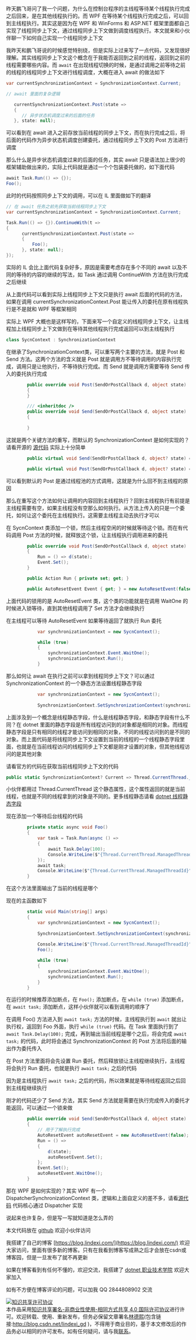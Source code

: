 
昨天鹏飞哥问了我一个问题，为什么在控制台程序的主线程等待某个线程执行完成之后回来，是在其他线程执行的。而 WPF 在等待某个线程执行完成之后，可以回到主线程执行。其实这是因为在 WPF 和 WinForms 和 ASP.NET 框架里面都自己实现了线程同步上下文，通过线程同步上下文做到调度线程执行。本文就来和小伙伴聊一下如何自己实现一个线程同步上下文

<!--more-->


<!-- CreateTime:5/9/2020 8:22:22 AM -->

<!-- 发布 -->

我昨天和鹏飞哥说的时候感觉特别绕，但是实际上过来写了一点代码，又发现很好理解。其实线程同步上下文这个概念在于我能否返回到之前的线程，返回到之前的线程需要哪些内容。而 `await` 在出现线程切换的时候，是通过调用之前等待之前的线程的线程同步上下文进行线程调度，大概在进入 await 的做法如下

```csharp
var currentSynchronizationContext = SynchronizationContext.Current;

// await 里面的复杂逻辑

   currentSynchronizationContext.Post(state =>
   {
      // 异步状态机调度过来的后面的任务
   }, state: null);
```

可以看到在 await 进入之前存放当前线程的同步上下文，而在执行完成之后，将后面的代码作为异步状态机调度创建委托，通过线程同步上下文的 Post 方法进行调度

那么什么是异步状态机调度过来的后面的任务，其实 await 只是语法加上很少的框架辅助做出来的，实际上代码就是通过一个个包装委托做的，如下面代码

```csharp
await Task.Run(() => {});
Foo();
```

此时的代码按照同步上下文的调用，可以在 IL 里面做如下的翻译

```csharp
// 在 await 任务之前先获取当前线程同步上下文
var currentSynchronizationContext = SynchronizationContext.Current;

Task.Run(() => {}).ContinueWith(t =>
{
      currentSynchronizationContext.Post(state =>
      {
          Foo();
	  }, state: null);
});
```

实际的 IL 会比上面代码复杂好多，原因是需要考虑存在多个不同的 await 以及不同的等待的内容的继续的写法，如 Task 通过调用 ContinueWith 方法在执行完成之后继续

从上面代码可以看到实际上线程同步上下文只是执行 await 后面的代码的方法，如果在调用 currentSynchronizationContext.Post 能让传入的委托在原有线程执行是不是就和 WPF 等框架相同

实际上 WPF 大概也是这样写的，下面来写一个自定义的线程同步上下文，让主线程加上线程同步上下文做到在等待其他线程执行完成返回可以到主线程执行

```csharp
class SycnContext : SynchronizationContext
```

在继承了SynchronizationContext类，可以重写两个主要的方法，就是 Post 和 Send 方法。这两个方法的含义就是 Post 就是调用方不等待调用的内容执行完成，调用只是让他执行，不等待执行完成。而 Send 就是调用方需要等待 Send 传入的委托执行完成

```csharp
        public override void Post(SendOrPostCallback d, object state)
        {
        }

        /// <inheritdoc />
        public override void Send(SendOrPostCallback d, object state)
        {
          
        }
```

这就是两个关键方法的重写，而默认的 SynchronizationContext 是如何实现的？ 请看开源的 [源代码](https://github.com/dotnet/runtime/blob/e77572ffccc566186f47207f3c5475533c87538e/src/libraries/System.Private.CoreLib/src/System/Threading/SynchronizationContext.cs#L23-L25) 实际上十分简单

```csharp
        public virtual void Send(SendOrPostCallback d, object? state) => d(state);

        public virtual void Post(SendOrPostCallback d, object? state) => ThreadPool.QueueUserWorkItem(s => s.d(s.state), (d, state), preferLocal: false);
```

可以看到默认的 Post 是通过线程池的方式调用，这就是为什么回不到主线程的原因

那么在重写这个方法如何让调用的内容回到主线程执行？回到主线程执行有前提是主线程需要有空，如果主线程没有空那么如何执行。从方法上传入的只是一个委托，如何让这个委托在主线程执行。这需要主线程主动去执行才可以

在 SycnContext 类添加一个锁，然后主线程空闲的时候就等待这个锁。而在有代码调用 Post 方法的时候，就释放这个锁，让主线程执行调用进来的委托

```csharp
        public override void Post(SendOrPostCallback d, object state)
        {
            Run = () => d(state);
            Event.Set();
        }

        public Action Run { private set; get; }

        public AutoResetEvent Event { get; } = new AutoResetEvent(false);
```

上面代码的锁用的是 AutoResetEvent 类，这个类的功能就是在调用 WaitOne 的时候进入锁等待，直到其他线程调用了 Set 方法才会继续执行

在主线程可以等待 AutoResetEvent 如果等待返回了就执行 Run 委托

```csharp
            var synchronizationContext = new SycnContext();

            while (true)
            {
                synchronizationContext.Event.WaitOne();
                synchronizationContext.Run();
            }
```

那么如何让 await 在执行之前可以拿到线程同步上下文？可以通过 SynchronizationContext 的一个静态方法设置线程静态字段

```csharp
            var synchronizationContext = new SycnContext();
            
            SynchronizationContext.SetSynchronizationContext(synchronizationContext);
```

上面涉及到一个概念是线程静态字段，什么是线程静态字段，和静态字段有什么不同？在 dotnet 里面的静态字段是所有线程访问到的对象都是相同的对象。而线程静态字段是只有相同的线程才能访问到相同的对象，不同的线程访问到的是不同的对象。而上面代码是将线程同步上下文设置到当前的线程的一个线程静态字段里面，也就是在当前线程访问的线程同步上下文都是刚才设置的对象，但其他线程访问的是其他对象

请看官方的代码在获取当前线程同步上下文的代码

```csharp
public static SynchronizationContext? Current => Thread.CurrentThread._synchronizationContext;
```

小伙伴都用过 Thread.CurrentThread 这个静态属性，这个属性返回的就是当前线程，也就是不同的线程拿到的对象是不同的。更多线程静态请看 [dotnet 线程静态字段](https://blog.lindexi.com/post/dotnet-%E7%BA%BF%E7%A8%8B%E9%9D%99%E6%80%81%E5%AD%97%E6%AE%B5.html )

现在添加一个等待后台线程的代码

```csharp
        private static async void Foo()
        {
            var task = Task.Run(async () =>
            {
                await Task.Delay(100);
                Console.WriteLine($"{Thread.CurrentThread.ManagedThreadId}");
            });
            await task;
            Console.WriteLine($"{Thread.CurrentThread.ManagedThreadId}");
        }
```

在这个方法里面输出了当前的线程是哪个

现在的主函数如下

```csharp
        static void Main(string[] args)
        {
            var synchronizationContext = new SycnContext();
            
            SynchronizationContext.SetSynchronizationContext(synchronizationContext);
         
            Console.WriteLine($"{Thread.CurrentThread.ManagedThreadId}");
            Foo();

            while (true)
            {
                synchronizationContext.Event.WaitOne();
                synchronizationContext.Run();
            }
        }
```

在运行的时候推荐添加断点，在 `Foo();` 添加断点，在 `while (true)` 添加断点，在 `await task;` 添加断点，这样小伙伴就可以看到调用的顺序了

在调用 Foo() 方法进入到 `await task;` 方法的时候，主线程执行到 `await` 就出让执行权，返回到 Foo 外面，执行 `while (true)` 代码。在 Task 里面执行到了 `await Task.Delay(100);` 完成，再到输出当前线程是哪个之后，将会完成 `await task;` 的代码，此时将会通过 SynchronizationContext 的 Post 方法将后面的输出作为委托传入

在 Post 方法里面将会先设置 Run 委托，然后释放锁让主线程继续执行，主线程将会执行 Run 委托，也就是执行 `await task;` 之后的代码

因为是主线程执行 `await task;` 之后的代码，所以效果就是等待线程返回之后回到主线程继续执行

刚才的代码还少了 Send 方法，其实 Send 方法就是需要在执行完成传入的委托才能返回，可以通过一个锁来做

```csharp
        public override void Send(SendOrPostCallback d, object state)
        {
            // 用于了解执行完成
            AutoResetEvent autoResetEvent = new AutoResetEvent(false);
            Run = () =>
            {
                d(state);
                autoResetEvent.Set();
            };
            Event.Set();
            autoResetEvent.WaitOne();
        }
```

那在 WPF 是如何实现的？其实 WPF 有一个 DispatcherSynchronizationContext 类，逻辑和上面自定义的差不多，请看[源代码](https://github.com/dotnet/wpf/blob/75126b39e66a9d99cd0dd30bc9abe314209b5190/src/Microsoft.DotNet.Wpf/src/WindowsBase/System/Windows/Threading/DispatcherSynchronizationContext.cs) 代码核心通过 Dispatcher 实现

说起来也许复杂，但是写一写就知道是怎么弄的


本文代码放在 [github](https://github.com/lindexi/lindexi_gd/tree/ada1cf4b994a20395071af3c806f7a3a7dda41fb/CallnernawbawceKairwemwhejeene) 欢迎小伙伴访问




我搭建了自己的博客 [https://blog.lindexi.com/](https://blog.lindexi.com/) 欢迎大家访问，里面有很多新的博客。只有在我看到博客写成熟之后才会放在csdn或博客园，但是一旦发布了就不再更新

如果在博客看到有任何不懂的，欢迎交流，我搭建了 [dotnet 职业技术学院](https://t.me/dotnet_campus) 欢迎大家加入

如有不方便在博客评论的问题，可以加我 QQ 2844808902 交流

<a rel="license" href="http://creativecommons.org/licenses/by-nc-sa/4.0/"><img alt="知识共享许可协议" style="border-width:0" src="https://licensebuttons.net/l/by-nc-sa/4.0/88x31.png" /></a><br />本作品采用<a rel="license" href="http://creativecommons.org/licenses/by-nc-sa/4.0/">知识共享署名-非商业性使用-相同方式共享 4.0 国际许可协议</a>进行许可。欢迎转载、使用、重新发布，但务必保留文章署名[林德熙](http://blog.csdn.net/lindexi_gd)(包含链接:http://blog.csdn.net/lindexi_gd )，不得用于商业目的，基于本文修改后的作品务必以相同的许可发布。如有任何疑问，请与我[联系](mailto:lindexi_gd@163.com)。